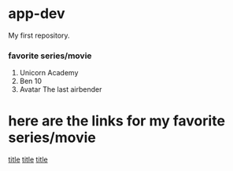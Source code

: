 # app-dev
My first repository.

### favorite series/movie
1. Unicorn Academy
2. Ben 10
3. Avatar The last airbender

# here are the links for my favorite series/movie
[title](https://movies7.to/tv/unicorn-academy-jwvl3/1-4)
[title](https://movies7.to/tv/ben-10-80zwy/1-1)
[title](https://movies7.to/tv/avatar-the-last-airbender-mr0z/1-1)

